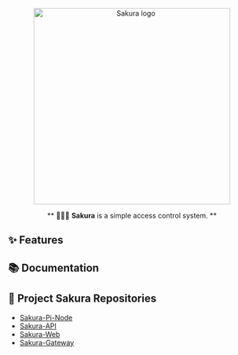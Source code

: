 <div align="center">
<img src="./Assets/icon.png" alt="Sakura logo" width="400"/>

** 🔑🌸🔑 **Sakura** is a simple access control system. **

</div>

## ✨ Features

## 📚 Documentation

## 🌸 Project Sakura Repositories
- [Sakura-Pi-Node](https://github.com/niwaniwa/Sakura-Hardware)
- [Sakura-API](https://github.com/niwaniwa/Sakura-API)
- [Sakura-Web](https://github.com/niwaniwa/Sakura-Web)
- [Sakura-Gateway](https://github.com/niwaniwa/Sakura-Gateway)
